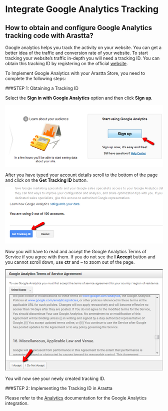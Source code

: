 Integrate Google Analytics Tracking
===============================

How to obtain and configure Google Analytics tracking code with Arastta?
-------------------------------------------------

Google analytics helps you track the activity on your website. You can get a better idea of the traffic and conversion rate of your website. To start tracking your website’s traffic in-depth you will need a tracking ID. You can obtain this tracking ID by registering on the official [website](http://www.google.com/analytics/).

To Implement Google Analytics with your Arastta Store, you need to complete the following steps:

###STEP 1: Obtaining a Tracking ID

Select the **Sign in with Google Analytics** option and then click **Sign up**.

![Signing up for Google Analytics](_images/google-analytics-1.png)

After you have typed your account details scroll to the bottom of the page and click on the **Get Tracking ID** button.

![Obtaining a Tracking ID for Google Analytics](_images/google-analytics-2.png)

Now you will have to read and accept the Google Analytics Terms of Service if you agree with them. If you do not see the **I Accept** button and you cannot scroll down, use **ctr** and – to zoom out of the page.

![Accepting the Google Analytics Terms of Service Agreement](_images/google-analytics-3.png)

You will now see your newly created tracking ID.

###STEP 2:  Implementing the Tracking ID in Arastta

Please refer to the [Analytics](docs/user-manual/extensions/analytics) documentation for the Google Analytics integration.
